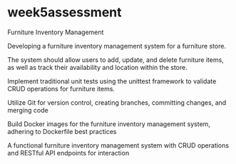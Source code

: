 # week5assessment

Furniture Inventory Management

Developing a furniture inventory management system for a
furniture store.

The system should allow users to add, update, and delete furniture
items, as well as track their availability and location within the store.

Implement traditional unit tests using the unittest framework to
validate CRUD operations for furniture items.

Utilize Git for version control, creating branches, committing changes,
and merging code

Build Docker images for the furniture inventory management system,
adhering to Dockerfile best practices

A functional furniture inventory management system with CRUD operations
and RESTful API endpoints for interaction
